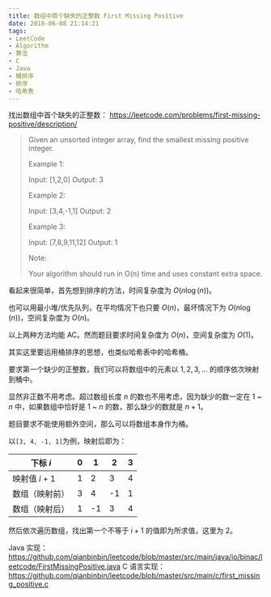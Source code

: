 ```yaml
---
title: 数组中首个缺失的正整数 First Missing Positive
date: 2018-06-08 21:14:21
tags:
- LeetCode
- Algorithm
- 算法
- C
- Java
- 桶排序
- 排序
- 哈希表
---
```


找出数组中首个缺失的正整数：
<https://leetcode.com/problems/first-missing-positive/description/>

> Given an unsorted integer array, find the smallest missing positive integer.
> 
> Example 1:
> 
> Input: [1,2,0]
> Output: 3
> 
> Example 2:
> 
> Input: [3,4,-1,1]
> Output: 2
> 
> Example 3:
> 
> Input: [7,8,9,11,12]
> Output: 1
> 
> Note:
> 
> Your algorithm should run in O(n) time and uses constant extra space.

看起来很简单，首先想到排序的方法，时间复杂度为 $O(n\log(n))$。

也可以用最小堆/优先队列，在平均情况下也只要 $O(n)$，最坏情况下为 $O(n\log(n))$，空间复杂度为 $O(n)$。

以上两种方法均能 AC。然而题目要求时间复杂度为 $O(n)$，空间复杂度为 $O(1)$。

<!-- more -->

其实这里要运用桶排序的思想，也类似哈希表中的哈希桶。

要求第一个缺少的正整数，我们可以将数组中的元素以 $1, 2, 3, ...$ 的顺序依次映射到桶中。

显然非正数不用考虑。超过数组长度 $n$ 的数也不用考虑，因为缺少的数一定在 $1$ ~ $n$ 中，如果数组中恰好是 $1$ ~ $n$ 的数，那么缺少的数就是 $n + 1$。

题目要求不能使用额外空间，那么可以将数组本身作为桶。

以`[3, 4, -1, 1]`为例，映射后即为：

下标 $i$ | 0 | 1 | 2 | 3
---------|---|---|---|--
映射值 $i + 1$ | 1 | 2 | 3 | 4
数组（映射前） | 3 | 4 | -1| 1
数组（映射后） | 1 | -1| 3 | 4

然后依次遍历数组，找出第一个不等于 $i + 1$ 的值即为所求值，这里为 $2$。

Java 实现：
<https://github.com/qianbinbin/leetcode/blob/master/src/main/java/io/binac/leetcode/FirstMissingPositive.java>
C 语言实现：
<https://github.com/qianbinbin/leetcode/blob/master/src/main/c/first_missing_positive.c>

